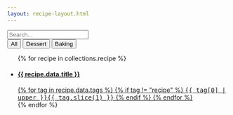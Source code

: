 ```yaml
---
layout: recipe-layout.html
---
```

<input id="search-input" type="search" placeholder="Search...">

<div id="tag-buttons">
  <button data-tag="all" class="tag-button active">All</button>
  <button data-tag="dessert" class="tag-button">Dessert</button>
  <button data-tag="baking" class="tag-button">Baking</button>
</div>


<ul id="recipe-list">
    {% for recipe in collections.recipe %}
        <li data-tags="{{ recipe.data.tags | join(' ') }}" >
        <a href="{{ recipe.url | url }}">       
        <div class="recipe-card">
          <h4>{{ recipe.data.title }}</h4>
        {% for tag in recipe.data.tags %}
            {% if tag != "recipe" %}
                <kbd>{{ tag[0] | upper }}{{ tag.slice(1) }}</kbd>
            {% endif %}
        {% endfor %}
        </div>
        </a>
        </li>
        {% endfor %}
</ul>
<p id="no-results" style="display: none; font-style: italic; color: gray;">
  No matches found.
</p>

<script>
  const searchInput = document.getElementById('search-input');
  const tagButtons = document.querySelectorAll('.tag-button');
  const recipeItems = document.querySelectorAll('#recipe-list li');

  let activeTag = 'all';

  function filterRecipes() {
    const query = searchInput.value.toLowerCase();
    let visibleCount = 0;

    recipeItems.forEach(item => {
      const tags = item.dataset.tags.split(' ');
      const text = item.textContent.toLowerCase();

      const tagMatch = activeTag === 'all' || tags.includes(activeTag);
      const searchMatch = text.includes(query);

      const shouldShow = tagMatch && searchMatch;
      item.style.display = shouldShow ? '' : 'none';

      if (shouldShow) visibleCount++;
    });
    // Show or hide the "no results" message
  document.getElementById('no-results').style.display = visibleCount === 0 ? '' : 'none';
  }

  // 🔍 Search listener
  searchInput.addEventListener('input', filterRecipes);

  // 🏷 Tag buttons listener
  tagButtons.forEach(button => {
    button.addEventListener('click', () => {
      tagButtons.forEach(btn => btn.classList.remove('active'));
      button.classList.add('active');
      activeTag = button.dataset.tag;
      filterRecipes();
    });
  });
</script>